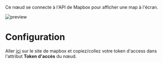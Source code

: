 Ce nœud se connecte à l'API de Mapbox pour afficher une map à l'écran.

![preview](/documentation/nodes/mapbox/preview.png)

# Configuration

Aller [ici](https://www.mapbox.com/install/) sur le site de mapbox et copiez/collez votre token d'access dans l'attribut **Token d'accès** du nœud.
